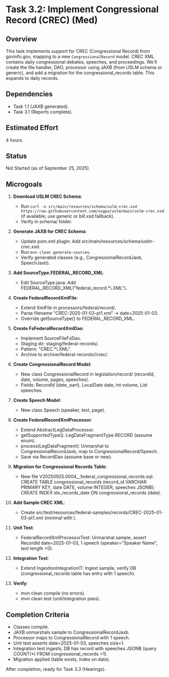 # Task 3.2: Implement Congressional Record (CREC) (Med)

## Overview
This task implements support for CREC (Congressional Record) from govinfo.gov, mapping to a new `CongressionalRecord` model. CREC XML contains daily congressional debates, speeches, and proceedings. We'll create the file handler, DAO, processor using JAXB (from USLM schema or generic), and add a migration for the congressional_records table. This expands to daily records.

## Dependencies
- Task 1.1 (JAXB generated).
- Task 3.1 (Reports complete).

## Estimated Effort
4 hours.

## Status
Not Started (as of September 25, 2025).

## Microgoals
1. **Download USLM CREC Schema**:
   - Run `curl -o src/main/resources/schema/uslm-crec.xsd https://raw.githubusercontent.com/usgpo/uslm/main/uslm-crec.xsd` (if available; use generic or bill.xsd fallback).
   - Verify in schema/ folder.

2. **Generate JAXB for CREC Schema**:
   - Update pom.xml plugin: Add <source>src/main/resources/schema/uslm-crec.xsd</source>.
   - Run `mvn clean generate-sources`.
   - Verify generated classes (e.g., CongressionalRecordJaxb, SpeechJaxb).

3. **Add SourceType.FEDERAL_RECORD_XML**:
   - Edit SourceType.java: Add FEDERAL_RECORD_XML("federal_record.*\\.XML").

4. **Create FederalRecordXmlFile**:
   - Extend XmlFile in processors/federal/record/.
   - Parse filename "CREC-2025-01-03-pt1.xml" → date=2025-01-03.
   - Override getSourceType() to FEDERAL_RECORD_XML.

5. **Create FsFederalRecordXmlDao**:
   - Implement SourceFileFsDao<FederalRecordXmlFile>.
   - Staging dir: staging/federal-records/.
   - Pattern: "CREC.*\\.XML".
   - Archive to archive/federal-records/<year>/crec/.

6. **Create CongressionalRecord Model**:
   - New class CongressionalRecord in legislation/record/ (recordId, date, volume, pages, speeches).
   - Fields: RecordId (date, part), LocalDate date, int volume, List<Speech> speeches.

7. **Create Speech Model**:
   - New class Speech (speaker, text, page).

8. **Create FederalRecordXmlProcessor**:
   - Extend AbstractLegDataProcessor.
   - getSupportedType(): LegDataFragmentType.RECORD (assume enum).
   - process(LegDataFragment): Unmarshal to CongressionalRecordJaxb, map to CongressionalRecord/Speech.
   - Save via RecordDao (assume base or new).

9. **Migration for Congressional Records Table**:
   - New file V20250925.0004__federal_congressional_records.sql: CREATE TABLE congressional_records (record_id VARCHAR PRIMARY KEY, date DATE, volume INTEGER, speeches JSONB); CREATE INDEX idx_records_date ON congressional_records (date).

10. **Add Sample CREC XML**:
    - Create src/test/resources/federal-samples/records/CREC-2025-01-03-pt1.xml (minimal <congressional-record> with <speech>).

11. **Unit Test**:
    - FederalRecordXmlProcessorTest: Unmarshal sample, assert RecordId date=2025-01-03, 1 speech (speaker="Speaker Name", text length >0).

12. **Integration Test**:
    - Extend IngestionIntegrationIT: Ingest sample, verify DB (congressional_records table has entry with 1 speech).

13. **Verify**:
    - mvn clean compile (no errors).
    - mvn clean test (unit/integration pass).

## Completion Criteria
- Classes compile.
- JAXB unmarshals sample to CongressionalRecordJaxb.
- Processor maps to CongressionalRecord with 1 speech.
- Unit test asserts date=2025-01-03, speeches size=1.
- Integration test ingests, DB has record with speeches JSONB (query COUNT(*) FROM congressional_records =1).
- Migration applied (table exists, index on date).

After completion, ready for Task 3.3 (Hearings).
